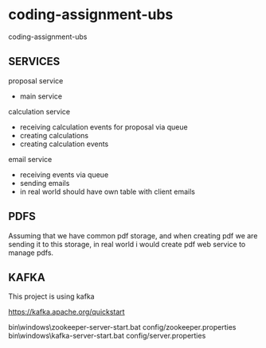 # coding-assignment-ubs
coding-assignment-ubs


## SERVICES ##

proposal service
- main service

calculation service
- receiving calculation events for proposal via queue
- creating calculations
- creating calculation events

email service
- receiving events via queue
- sending emails
- in real world should have own table with client emails

## PDFS ##
Assuming that we have common pdf storage, and when creating pdf we are sending it to this storage,
in real world i would create pdf web service to manage pdfs.

## KAFKA ##

This project  is  using  kafka

https://kafka.apache.org/quickstart

bin\windows\zookeeper-server-start.bat config/zookeeper.properties
bin\windows\kafka-server-start.bat config/server.properties